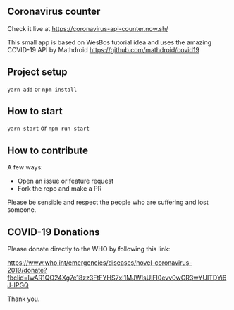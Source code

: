 ## Coronavirus counter

Check it live at https://coronavirus-api-counter.now.sh/

This small app is based on WesBos tutorial idea and uses the amazing COVID-19 API by Mathdroid https://github.com/mathdroid/covid19

## Project setup

`yarn add` or `npm install`

## How to start

`yarn start` or `npm run start`

## How to contribute

A few ways:

- Open an issue or feature request
- Fork the repo and make a PR

Please be sensible and respect the people who are suffering and lost someone.

## COVID-19 Donations

Please donate directly to the WHO by following this link:

https://www.who.int/emergencies/diseases/novel-coronavirus-2019/donate?fbclid=IwAR1QO24Xg7e18zz3FtFYHS7xI1MJWIsUlFI0evv0wGR3wYUITDYi6J-IPGQ

Thank you.
